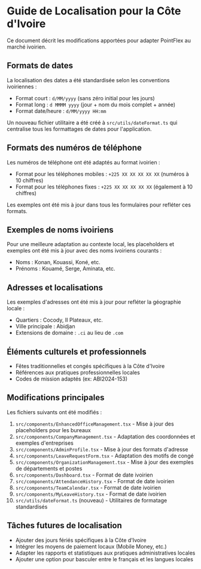 # Guide de Localisation pour la Côte d'Ivoire

Ce document décrit les modifications apportées pour adapter PointFlex au marché ivoirien.

## Formats de dates

La localisation des dates a été standardisée selon les conventions ivoiriennes :

- Format court : `d/MM/yyyy` (sans zéro initial pour les jours)
- Format long : `d MMMM yyyy` (jour + nom du mois complet + année)
- Format date/heure : `d/MM/yyyy HH:mm`

Un nouveau fichier utilitaire a été créé à `src/utils/dateFormat.ts` qui centralise tous les formattages de dates pour l'application.

## Formats des numéros de téléphone

Les numéros de téléphone ont été adaptés au format ivoirien :

- Format pour les téléphones mobiles : `+225 XX XX XX XX XX` (numéros à 10 chiffres)
- Format pour les téléphones fixes : `+225 XX XX XX XX XX` (également à 10 chiffres)

Les exemples ont été mis à jour dans tous les formulaires pour refléter ces formats.

## Exemples de noms ivoiriens

Pour une meilleure adaptation au contexte local, les placeholders et exemples ont été mis à jour avec des noms ivoiriens courants :

- Noms : Konan, Kouassi, Koné, etc.
- Prénoms : Kouamé, Serge, Aminata, etc.

## Adresses et localisations

Les exemples d'adresses ont été mis à jour pour refléter la géographie locale :

- Quartiers : Cocody, II Plateaux, etc.
- Ville principale : Abidjan
- Extensions de domaine : `.ci` au lieu de `.com`

## Éléments culturels et professionnels

- Fêtes traditionnelles et congés spécifiques à la Côte d'Ivoire
- Références aux pratiques professionnelles locales
- Codes de mission adaptés (ex: ABI2024-153)

## Modifications principales

Les fichiers suivants ont été modifiés :

1. `src/components/EnhancedOfficeManagement.tsx` - Mise à jour des placeholders pour les bureaux
2. `src/components/CompanyManagement.tsx` - Adaptation des coordonnées et exemples d'entreprises
3. `src/components/AdminProfile.tsx` - Mise à jour des formats d'adresse
4. `src/components/LeaveRequestForm.tsx` - Adaptation des motifs de congé
5. `src/components/OrganizationManagement.tsx` - Mise à jour des exemples de départements et postes
6. `src/components/Dashboard.tsx` - Format de date ivoirien
7. `src/components/AttendanceHistory.tsx` - Format de date ivoirien
8. `src/components/TeamCalendar.tsx` - Format de date ivoirien
9. `src/components/MyLeaveHistory.tsx` - Format de date ivoirien
10. `src/utils/dateFormat.ts` (nouveau) - Utilitaires de formatage standardisés

## Tâches futures de localisation

- Ajouter des jours fériés spécifiques à la Côte d'Ivoire
- Intégrer les moyens de paiement locaux (Mobile Money, etc.)
- Adapter les rapports et statistiques aux pratiques administratives locales
- Ajouter une option pour basculer entre le français et les langues locales
